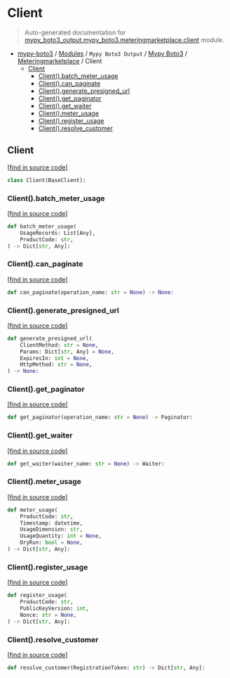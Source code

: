 # Client

> Auto-generated documentation for [mypy_boto3_output.mypy_boto3.meteringmarketplace.client](https://github.com/vemel/mypy_boto3/blob/master/mypy_boto3_output/mypy_boto3/meteringmarketplace/client.py) module.

- [mypy-boto3](../../../README.md#mypy_boto3) / [Modules](../../../MODULES.md#mypy-boto3-modules) / `Mypy Boto3 Output` / [Mypy Boto3](../index.md#mypy-boto3) / [Meteringmarketplace](index.md#meteringmarketplace) / Client
    - [Client](#client)
        - [Client().batch_meter_usage](#clientbatch_meter_usage)
        - [Client().can_paginate](#clientcan_paginate)
        - [Client().generate_presigned_url](#clientgenerate_presigned_url)
        - [Client().get_paginator](#clientget_paginator)
        - [Client().get_waiter](#clientget_waiter)
        - [Client().meter_usage](#clientmeter_usage)
        - [Client().register_usage](#clientregister_usage)
        - [Client().resolve_customer](#clientresolve_customer)

## Client

[[find in source code]](https://github.com/vemel/mypy_boto3/blob/master/mypy_boto3_output/mypy_boto3/meteringmarketplace/client.py#L13)

```python
class Client(BaseClient):
```

### Client().batch_meter_usage

[[find in source code]](https://github.com/vemel/mypy_boto3/blob/master/mypy_boto3_output/mypy_boto3/meteringmarketplace/client.py#L16)

```python
def batch_meter_usage(
    UsageRecords: List[Any],
    ProductCode: str,
) -> Dict[str, Any]:
```

### Client().can_paginate

[[find in source code]](https://github.com/vemel/mypy_boto3/blob/master/mypy_boto3_output/mypy_boto3/meteringmarketplace/client.py#L22)

```python
def can_paginate(operation_name: str = None) -> None:
```

### Client().generate_presigned_url

[[find in source code]](https://github.com/vemel/mypy_boto3/blob/master/mypy_boto3_output/mypy_boto3/meteringmarketplace/client.py#L26)

```python
def generate_presigned_url(
    ClientMethod: str = None,
    Params: Dict[str, Any] = None,
    ExpiresIn: int = None,
    HttpMethod: str = None,
) -> None:
```

### Client().get_paginator

[[find in source code]](https://github.com/vemel/mypy_boto3/blob/master/mypy_boto3_output/mypy_boto3/meteringmarketplace/client.py#L36)

```python
def get_paginator(operation_name: str = None) -> Paginator:
```

### Client().get_waiter

[[find in source code]](https://github.com/vemel/mypy_boto3/blob/master/mypy_boto3_output/mypy_boto3/meteringmarketplace/client.py#L40)

```python
def get_waiter(waiter_name: str = None) -> Waiter:
```

### Client().meter_usage

[[find in source code]](https://github.com/vemel/mypy_boto3/blob/master/mypy_boto3_output/mypy_boto3/meteringmarketplace/client.py#L44)

```python
def meter_usage(
    ProductCode: str,
    Timestamp: datetime,
    UsageDimension: str,
    UsageQuantity: int = None,
    DryRun: bool = None,
) -> Dict[str, Any]:
```

### Client().register_usage

[[find in source code]](https://github.com/vemel/mypy_boto3/blob/master/mypy_boto3_output/mypy_boto3/meteringmarketplace/client.py#L55)

```python
def register_usage(
    ProductCode: str,
    PublicKeyVersion: int,
    Nonce: str = None,
) -> Dict[str, Any]:
```

### Client().resolve_customer

[[find in source code]](https://github.com/vemel/mypy_boto3/blob/master/mypy_boto3_output/mypy_boto3/meteringmarketplace/client.py#L61)

```python
def resolve_customer(RegistrationToken: str) -> Dict[str, Any]:
```
